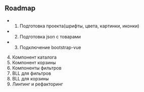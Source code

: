 ## Roadmap

+ 1. Подготовка проекта(шрифты, цвета, картинки, иконки)
+ 2. Подготовка json с товарами
+ 3. Подключение bootstrap-vue
4. Компонент каталога
5. Компонент корзины
6. Компоненты фильтров
7. BLL для фильтров
8. BLL для корзины
9. Линтинг и рефакторинг
